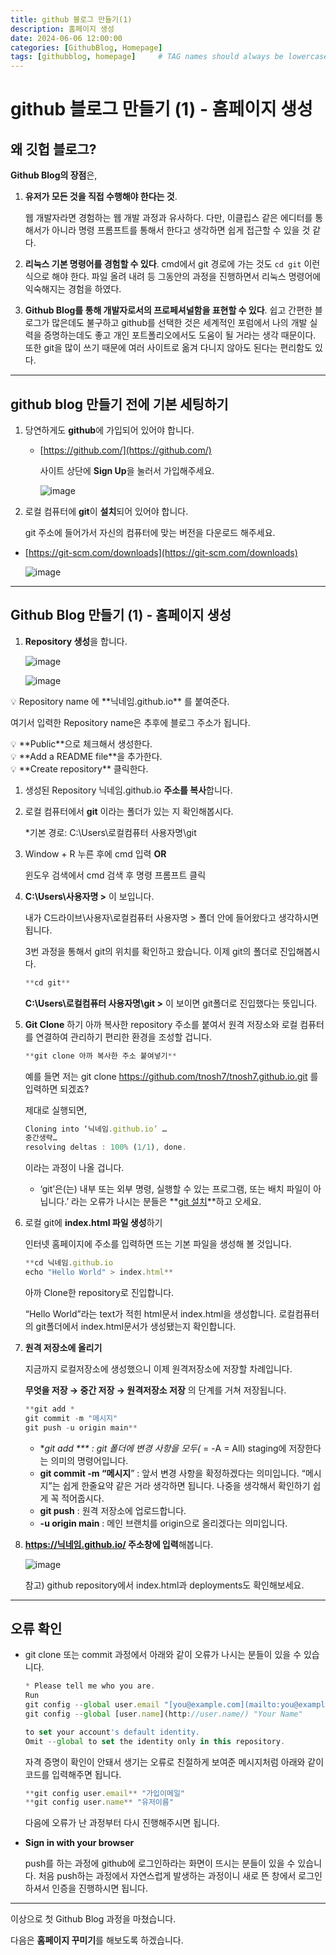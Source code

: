 ```yaml
---
title: github 블로그 만들기(1)
description: 홈페이지 생성
date: 2024-06-06 12:00:00
categories: [GithubBlog, Homepage]
tags: [githubblog, homepage]     # TAG names should always be lowercase
---
```



# github 블로그 만들기 (1) - 홈페이지 생성


## 왜 깃헙 블로그?

**Github Blog의 장점**은,

1. **유저가 모든 것을 직접 수행해야 한다는 것**. 
    
    웹 개발자라면 경험하는 웹 개발 과정과 유사하다. 다만, 이클립스 같은 에디터를 통해서가 아니라 명령 프롬프트를 통해서 한다고 생각하면 쉽게 접근할 수 있을 것 같다.    
    
2. **리눅스 기본 명령어를 경험할 수 있다**. 
cmd에서 git 경로에 가는 것도 `cd git` 이런 식으로 해야 한다. 파일 올려 내려 등 그동안의 과정을 진행하면서 리눅스 명령어에 익숙해지는 경험을 하였다. 
3. **Github Blog를 통해 개발자로서의 프로페셔널함을 표현할 수 있다**. 
쉽고 간편한 블로그가 많은데도 불구하고 github를 선택한 것은 세계적인 포럼에서 나의 개발 실력을 증명하는데도 좋고 개인 포트폴리오에서도 도움이 될 거라는 생각 때문이다. 또한 git을 많이 쓰기 때문에 여러 사이트로 옮겨 다니지 않아도 된다는 편리함도 있다. 

---

## github blog 만들기 전에 기본 세팅하기

1. 당연하게도 **github**에 가입되어 있어야 합니다. 
    - [https://github.com/](https://github.com/)
        
        사이트 상단에 **Sign Up**을 눌러서 가입해주세요. 
        
        ![image](http://tnosh7.github.io/assets/img/github.png)
        
    
2. 로컬 컴퓨터에 **git**이 **설치**되어 있어야 합니다.

      git 주소에 들어가서 자신의 컴퓨터에 맞는 버전을 다운로드 해주세요.

- [https://git-scm.com/downloads](https://git-scm.com/downloads)
    
    ![image](http://tnosh7.github.io/assets/img/git.png)
    
    

---

## Github Blog 만들기 (1) - 홈페이지 생성

1. **Repository 생성**을 합니다.  
    
    ![image](http://tnosh7.github.io/assets/img/CreateRepository.png)
    
    ![image](http://tnosh7.github.io/assets/img/CreateRepository2.png)
    

<aside>
💡 Repository name 에 **닉네임.github.io** 를 붙여준다.

</aside>

여기서 입력한 Repository name은 추후에 블로그 주소가 됩니다.

<aside>
💡 **Public**으로 체크해서 생성한다.

</aside>

<aside>
💡 **Add a README file**을 추가한다.

</aside>

<aside>
💡 **Create repository** 클릭한다.

</aside>

1. 생성된 Repository 닉네임.github.io **주소를 복사**합니다. 

1. 로컬 컴퓨터에서 **git** 이라는 폴더가 있는 지 확인해봅시다. 
    
    *기본 경로: C:\Users\로컬컴퓨터 사용자명\git
    
2. Window + R 누른 후에 cmd 입력                           **OR**
    
    윈도우 검색에서 cmd 검색 후 명령 프롬프트 클릭 
    
3.  **C:\Users\사용자명 >** 이 보입니다. 
    
    내가 C드라이브\사용자\로컬컴퓨터 사용자명 > 폴더 안에 들어왔다고 생각하시면 됩니다. 
    
    3번 과정을 통해서 git의 위치를 확인하고 왔습니다. 이제 git의 폴더로 진입해봅시다.
    
    ```jsx
    **cd git**
    ```
    
    **C:\Users\로컬컴퓨터 사용자명\git >** 이 보이면 git폴더로 진입했다는 뜻입니다. 
    
4. **Git Clone** 하기 
아까 복사한 repository 주소를 붙여서 원격 저장소와 로컬 컴퓨터를 연결하여 관리하기 편리한 환경을 조성할 겁니다.  
    
    ```jsx
    **git clone 아까 복사한 주소 붙여넣기** 
    ```
    
    예를 들면 저는 git clone https://github.com/tnosh7/tnosh7.github.io.git 를 입력하면 되겠죠? 
    
    제대로 실행되면,
    
    ```jsx
    Cloning into ‘닉네임.github.io’ …
    중간생략…
    resolving deltas : 100% (1/1), done.
    ```
    
    이라는 과정이 나올 겁니다. 
    
     * ‘git’은(는) 내부 또는 외부 명령, 실행할 수 있는 프로그램, 또는 배치 파일이 아닙니다.’ 라는 오류가 나시는 분들은  **[git 설치](https://git-scm.com/downloads)**하고 오세요. 
    
5. 로컬 git에 **index.html 파일 생성**하기 
    
    인터넷 홈페이지에 주소를 입력하면 뜨는 기본 파일을 생성해 볼 것입니다. 
    
    ```jsx
    **cd 닉네임.github.io
    echo "Hello World" > index.html**
    ```
    
    아까 Clone한 repository로 진입합니다. 
    
    “Hello World”라는 text가 적힌 html문서 index.html을 생성합니다. 
    로컬컴퓨터의 git폴더에서 index.html문서가 생성됐는지 확인합니다. 
    
6. **원격 저장소에 올리기** 
    
    지금까지 로컬저장소에 생성했으니 이제 원격저장소에 저장할 차례입니다. 
    
    **무엇을 저장 → 중간 저장 → 원격저장소 저장** 의 단계를 거쳐 저장됩니다.  
    
    ```jsx
    **git add *
    git commit -m "메시지"
    git push -u origin main**
    ```
    
    - **git add ***  : git 폴더에 변경 사항을 모두(* = -A = All) staging에 저장한다는 의미의 명령어입니다.
    - **git commit -m “메시지**” : 앞서 변경 사항을 확정하겠다는 의미입니다. “메시지”는 쉽게 한줄요약 같은 거라 생각하면 됩니다. 나중을 생각해서 확인하기 쉽게 꼭 적어줍시다.
    - **git push** : 원격 저장소에 업로드합니다.
    - **-u origin main** : 메인 브랜치를 origin으로 올리겠다는 의미입니다.
    
7. **https://닉네임.github.io/  주소창에 입력**해봅니다. 
    
    ![image](http://tnosh7.github.io/assets/img/HelloWorld.png)
    
    참고) github repository에서 index.html과 deployments도 확인해보세요.  
    

---
## 오류 확인     
 - git clone 또는 commit 과정에서 아래와 같이 오류가 나시는 분들이 있을 수 있습니다.
    
    ```jsx
    * Please tell me who you are.
    Run
    git config --global user.email "[you@example.com](mailto:you@example.com)"
    git config --global [user.name](http://user.name/) "Your Name"
    
    to set your account's default identity.
    Omit --global to set the identity only in this repository.
    ```
    
    자격 증명이 확인이 안돼서 생기는 오류로 친절하게 보여준 메시지처럼 아래와 같이 코드를 입력해주면 됩니다. 
    
    ```jsx
    **git config user.email** "가입이메일"
    **git config user.name** "유저이름"
    ```
    
    다음에 오류가 난 과정부터 다시 진행해주시면 됩니다. 
    
 - **Sign in with your browser**
    
    push를 하는 과정에 github에 로그인하라는 화면이 뜨시는 분들이 있을 수 있습니다. 처음 push하는 과정에서 자연스럽게 발생하는 과정이니 새로 뜬 창에서 로그인하셔서 인증을 진행하시면 됩니다. 

---

이상으로 첫 Github Blog 과정을 마쳤습니다.

다음은 **홈페이지 꾸미기**를 해보도록 하겠습니다.